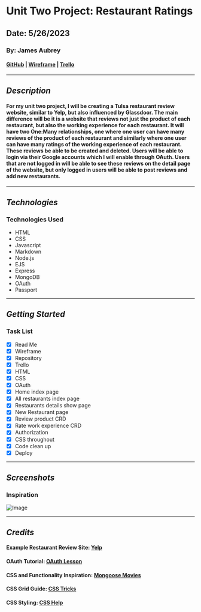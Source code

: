 # Unit Two Project: Restaurant Ratings

## Date: 5/26/2023

### By: James Aubrey

#### [GitHub](https://github.com/jaubrey92) | [Wireframe](https://app.diagrams.net/#G1pblazifrvNgGellascCz3pNQphajh73a) | [Trello](https://trello.com/b/CztXigTH/unit-two-project)

---

## **_Description_**

#### For my unit two project, I will be creating a Tulsa restaurant review website, similar to Yelp, but also influenced by Glassdoor. The main difference will be it is a website that reviews not just the product of each restaurant, but also the working experience for each restaurant. It will have two One:Many relationships, one where one user can have many reviews of the product of each restaurant and similarly where one user can have many ratings of the working experience of each restaurant. These reviews be able to be created and deleted. Users will be able to login via their Google accounts which I will enable through OAuth. Users that are not logged in will be able to see these reviews on the detail page of the website, but only logged in users will be able to post reviews and add new restaurants.

---

## **_Technologies_**

### Technologies Used

- HTML
- CSS
- Javascript
- Markdown
- Node.js
- EJS
- Express
- MongoDB
- OAuth
- Passport

---

## **_Getting Started_**

### Task List

- [x] Read Me
- [x] Wireframe
- [x] Repository
- [x] Trello
- [x] HTML
- [x] CSS
- [x] OAuth
- [x] Home index page
- [x] All restaurants index page
- [x] Restaurants details show page
- [x] New Restaurant page
- [x] Review product CRD
- [x] Rate work experience CRD
- [x] Authorization
- [x] CSS throughout
- [x] Code clean up
- [x] Deploy

---

## **_Screenshots_**

### Inspiration

![Image](https://pas-wordpress-media.s3.amazonaws.com/content/uploads/2014/07/YELP.png)

---

## **_Credits_**

#### Example Restaurant Review Site: [Yelp](https://www.yelp.com/)

#### OAuth Tutorial: [OAuth Lesson](https://github.com/jaubrey92/u2_lesson_oauth_authentication?organization=jaubrey92&organization=jaubrey92)

#### CSS and Functionality Inspiration: [Mongoose Movies](https://mongoose-movies-sei.herokuapp.com/movies)

#### CSS Grid Guide: [CSS Tricks](https://css-tricks.com/snippets/css/complete-guide-grid/)

#### CSS Styling: [CSS Help](https://www.w3schools.com/css/css_table.asp)
